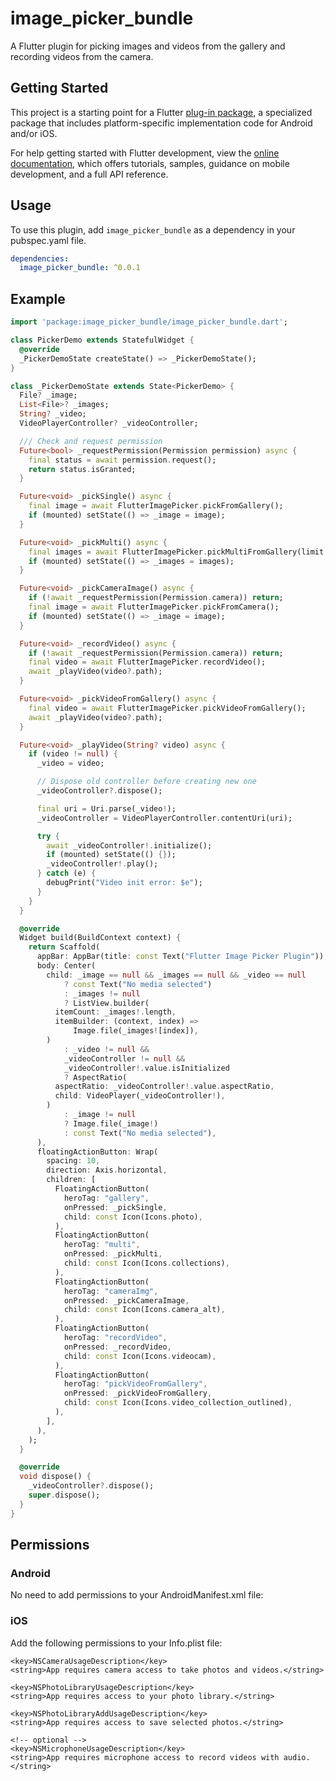 # image_picker_bundle

A Flutter plugin for picking images and videos from the gallery and recording videos from the camera.

## Getting Started

This project is a starting point for a Flutter
[plug-in package](https://flutter.dev/to/develop-plugins),
a specialized package that includes platform-specific implementation code for
Android and/or iOS.

For help getting started with Flutter development, view the
[online documentation](https://docs.flutter.dev), which offers tutorials,
samples, guidance on mobile development, and a full API reference.

## Usage

To use this plugin, add `image_picker_bundle` as a dependency in your
pubspec.yaml file.

```yaml
dependencies:
  image_picker_bundle: ^0.0.1
```


## Example

```dart
import 'package:image_picker_bundle/image_picker_bundle.dart';

class PickerDemo extends StatefulWidget {
  @override
  _PickerDemoState createState() => _PickerDemoState();
}

class _PickerDemoState extends State<PickerDemo> {
  File? _image;
  List<File>? _images;
  String? _video;
  VideoPlayerController? _videoController;

  /// Check and request permission
  Future<bool> _requestPermission(Permission permission) async {
    final status = await permission.request();
    return status.isGranted;
  }

  Future<void> _pickSingle() async {
    final image = await FlutterImagePicker.pickFromGallery();
    if (mounted) setState(() => _image = image);
  }

  Future<void> _pickMulti() async {
    final images = await FlutterImagePicker.pickMultiFromGallery(limit: 5);
    if (mounted) setState(() => _images = images);
  }

  Future<void> _pickCameraImage() async {
    if (!await _requestPermission(Permission.camera)) return;
    final image = await FlutterImagePicker.pickFromCamera();
    if (mounted) setState(() => _image = image);
  }

  Future<void> _recordVideo() async {
    if (!await _requestPermission(Permission.camera)) return;
    final video = await FlutterImagePicker.recordVideo();
    await _playVideo(video?.path);
  }

  Future<void> _pickVideoFromGallery() async {
    final video = await FlutterImagePicker.pickVideoFromGallery();
    await _playVideo(video?.path);
  }

  Future<void> _playVideo(String? video) async {
    if (video != null) {
      _video = video;

      // Dispose old controller before creating new one
      _videoController?.dispose();

      final uri = Uri.parse(_video!);
      _videoController = VideoPlayerController.contentUri(uri);

      try {
        await _videoController!.initialize();
        if (mounted) setState(() {});
        _videoController!.play();
      } catch (e) {
        debugPrint("Video init error: $e");
      }
    }
  }

  @override
  Widget build(BuildContext context) {
    return Scaffold(
      appBar: AppBar(title: const Text("Flutter Image Picker Plugin")),
      body: Center(
        child: _image == null && _images == null && _video == null
            ? const Text("No media selected")
            : _images != null
            ? ListView.builder(
          itemCount: _images!.length,
          itemBuilder: (context, index) =>
              Image.file(_images![index]),
        )
            : _video != null &&
            _videoController != null &&
            _videoController!.value.isInitialized
            ? AspectRatio(
          aspectRatio: _videoController!.value.aspectRatio,
          child: VideoPlayer(_videoController!),
        )
            : _image != null
            ? Image.file(_image!)
            : const Text("No media selected"),
      ),
      floatingActionButton: Wrap(
        spacing: 10,
        direction: Axis.horizontal,
        children: [
          FloatingActionButton(
            heroTag: "gallery",
            onPressed: _pickSingle,
            child: const Icon(Icons.photo),
          ),
          FloatingActionButton(
            heroTag: "multi",
            onPressed: _pickMulti,
            child: const Icon(Icons.collections),
          ),
          FloatingActionButton(
            heroTag: "cameraImg",
            onPressed: _pickCameraImage,
            child: const Icon(Icons.camera_alt),
          ),
          FloatingActionButton(
            heroTag: "recordVideo",
            onPressed: _recordVideo,
            child: const Icon(Icons.videocam),
          ),
          FloatingActionButton(
            heroTag: "pickVideoFromGallery",
            onPressed: _pickVideoFromGallery,
            child: const Icon(Icons.video_collection_outlined),
          ),
        ],
      ),
    );
  }

  @override
  void dispose() {
    _videoController?.dispose();
    super.dispose();
  }
}
```

## Permissions

### Android

No need to add permissions to your AndroidManifest.xml file:

### iOS
Add the following permissions to your Info.plist file:

```info.plist
<key>NSCameraUsageDescription</key>
<string>App requires camera access to take photos and videos.</string>

<key>NSPhotoLibraryUsageDescription</key>
<string>App requires access to your photo library.</string>

<key>NSPhotoLibraryAddUsageDescription</key>
<string>App requires access to save selected photos.</string>

<!-- optional -->
<key>NSMicrophoneUsageDescription</key>
<string>App requires microphone access to record videos with audio.</string>
```


